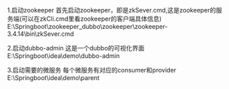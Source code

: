 1.启动zookeeper
首先启动zookeeper，即是zkSever.cmd,这是zookeeper的服务端(可以在zkCli.cmd里看zookeeper的客户端具体信息)
E:\Springboot\zookeeper_dubbo\zookeeper\zookeeper-3.4.14\bin\zkSever.cmd

2.启动dubbo-admin
这是一个dubbo的可视化界面
E:\Springboot\idea\demo\dubbo-admin

3.启动需要的微服务
每个微服务有对应的consumer和provider
E:\Springboot\idea\demo\parent